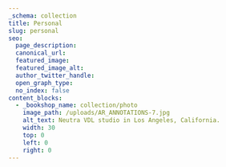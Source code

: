```yaml
---
_schema: collection
title: Personal
slug: personal
seo:
  page_description:
  canonical_url:
  featured_image:
  featured_image_alt:
  author_twitter_handle:
  open_graph_type:
  no_index: false
content_blocks:
  - _bookshop_name: collection/photo
    image_path: /uploads/AR_ANNOTATIONS-7.jpg
    alt_text: Neutra VDL studio in Los Angeles, California.
    width: 30
    top: 0
    left: 0
    right: 0
---
```


